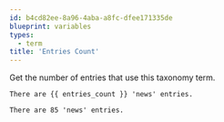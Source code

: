 ```yaml
---
id: b4cd82ee-8a96-4aba-a8fc-dfee171335de
blueprint: variables
types:
  - term
title: 'Entries Count'
---
```

Get the number of entries that use this taxonomy term.

```
There are {{ entries_count }} 'news' entries.
```

``` .language-output
There are 85 'news' entries.
```
